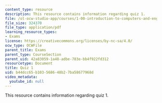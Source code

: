 ```yaml
---
content_type: resource
description: This resource contains information regarding quiz 1.
file: /ol-ocw-studio-app/courses/1-00-introduction-to-computers-and-engineering-problem-solving-spring-2012/b44dcc65b103568648b27ba58677968d_MIT1_00S12_Quiz_1_S12.pdf
file_size: 324370
file_type: application/pdf
learning_resource_types:
- Exams
license: https://creativecommons.org/licenses/by-nc-sa/4.0/
ocw_type: OCWFile
parent_title: Exams
parent_type: CourseSection
parent_uid: 42a83059-1a48-adbe-783e-bb4f922fd312
resourcetype: Document
title: Quiz 1
uid: b44dcc65-b103-5686-48b2-7ba58677968d
video_metadata:
  youtube_id: null
---
```

This resource contains information regarding quiz 1.